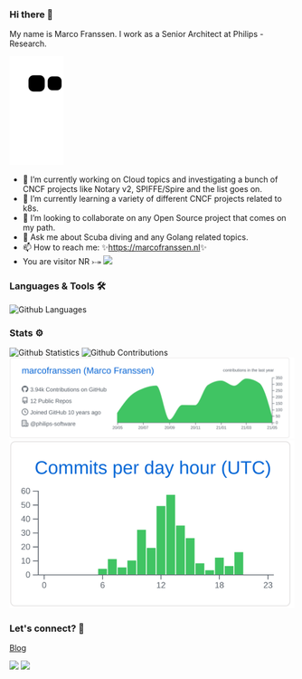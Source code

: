 ### Hi there 👋

My name is Marco Franssen. I work as a Senior Architect at Philips - Research.

![Snake animation](https://github.com/marcofranssen/marcofranssen/blob/output/github-contribution-grid-snake.svg)

- 🔭 I’m currently working on Cloud topics and investigating a bunch of CNCF projects like Notary v2, SPIFFE/Spire and the list goes on.
- 🌱 I’m currently learning a variety of different CNCF projects related to k8s.
- 👯 I’m looking to collaborate on any Open Source project that comes on my path. 
- 💬 Ask me about Scuba diving and any Golang related topics.
- 📫 How to reach me: ✨<https://marcofranssen.nl>✨
- You are visitor NR ⤐  ![](http://estruyf-github.azurewebsites.net/api/VisitorHit?user=marcofranssen&repo=marcofranssen&countColorcountColor)
<!--
- 🤔 I’m looking for help with ...
- 😄 Pronouns: ...
- ⚡ Fun fact: ...
-->

### Languages & Tools 🛠  

![Github Languages](https://github-readme-stats.vercel.app/api/top-langs/?username=marcofranssen&layout=compact&count_private=true)

### Stats ⚙️

![Github Statistics](https://github-readme-stats.vercel.app/api/?username=marcofranssen&count_private=true&show_icons=true)
![Github Contributions](https://github-readme-streak-stats.herokuapp.com/?user=marcofranssen&hide_border=true)
![](profile-summary-card-output/github/0-profile-details.svg)
![](profile-summary-card-output/github/4-productive-time.svg)

### Let's connect? 🤝

[Blog](https://marcofranssen.nl)

[![](https://img.shields.io/badge/-LinkedIn-0077B5?style=flat&logo=Linkedin&logoColor=white)](https://www.linkedin.com/in/marcofranssen)
[![](https://img.shields.io/badge/-Twitter-%231DA1F2?style=flat&logo=twitter&logoColor=white)](https://twitter.com/marcofranssen)
